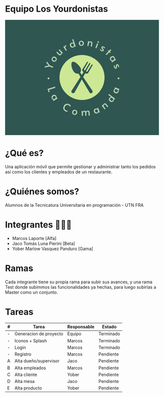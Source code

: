 # Equipo Los Yourdonistas

![yourdonistas-logo](images/README/yourdonistas-logo.png)

# ¿Qué es?

Una aplicación móvil que permite gestionar y administrar tanto los pedidos así como los clientes y empleados de un restaurante.

# ¿Quiénes somos?

 Alumnos de la Tecnicatura Universitaria en programación - UTN FRA

# Integrantes 🙉🙊🙈

- Marcos Laporte [Alfa]
- Jaco Tomás Luna Pierini [Beta]
- Yober Marlow Vasquez Panduro [Gama]

# Ramas
  Cada integrante tiene su propia rama para subir sus avances, y una rama Test donde subimmos las funcionalidades ya hechas, para luego subirlas a Master como un conjunto.

# Tareas

| # | Tarea                  | Responsable | Estado     |
| - | ---------------------- | ----------- | ---------- |
| - | Generacion de proyecto | Equipo      | Terminado  |
| - | Iconos + Splash        | Marcos      | Terminado  |
| - | Login                  | Marcos      | Terminado  |
| - | Registro               | Marcos      | Pendiente  |
| A | Alta dueño/supervisor  | Jaco        | Pendiente  |
| B | Alta empleados         | Marcos      | Pendiente  |
| C | Alta cliente           | Yober       | Pendiente  |
| D | Alta mesa              | Jaco        | Pendiente  |
| E | Alta producto          | Yober       | Pendiente  |
